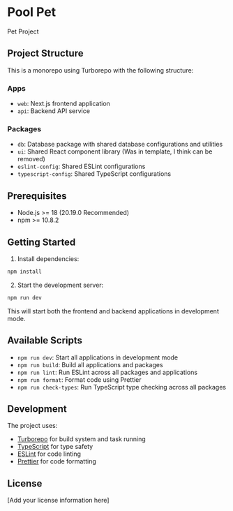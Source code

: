 # Pool Pet

Pet Project

## Project Structure

This is a monorepo using Turborepo with the following structure:

### Apps

- `web`: Next.js frontend application
- `api`: Backend API service

### Packages

- `db`: Database package with shared database configurations and utilities
- `ui`: Shared React component library (Was in template, I think can be removed)
- `eslint-config`: Shared ESLint configurations
- `typescript-config`: Shared TypeScript configurations

## Prerequisites

- Node.js >= 18 (20.19.0 Recommended)
- npm >= 10.8.2

## Getting Started

1. Install dependencies:

```bash
npm install
```

2. Start the development server:

```bash
npm run dev
```

This will start both the frontend and backend applications in development mode.

## Available Scripts

- `npm run dev`: Start all applications in development mode
- `npm run build`: Build all applications and packages
- `npm run lint`: Run ESLint across all packages and applications
- `npm run format`: Format code using Prettier
- `npm run check-types`: Run TypeScript type checking across all packages

## Development

The project uses:

- [Turborepo](https://turbo.build/repo) for build system and task running
- [TypeScript](https://www.typescriptlang.org/) for type safety
- [ESLint](https://eslint.org/) for code linting
- [Prettier](https://prettier.io) for code formatting

## License

[Add your license information here]
